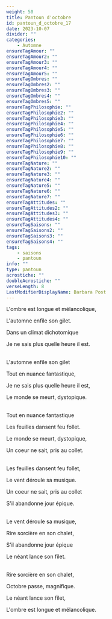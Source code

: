 ```yaml
---
weight: 50
title: Pantoun d'octobre
id: pantoun_d_octobre_17
date: 2023-10-07
divider: ""
categories:
    - Automne
ensureTagAmour: ""
ensureTagAmour2: ""
ensureTagAmour3: ""
ensureTagAmour4: ""
ensureTagAmour5: ""
ensureTagOmbres: ""
ensureTagOmbres2: ""
ensureTagOmbres3: ""
ensureTagOmbres4: ""
ensureTagOmbres5: ""
ensureTagPhilosophie: ""
ensureTagPhilosophie2: ""
ensureTagPhilosophie3: ""
ensureTagPhilosophie4: ""
ensureTagPhilosophie5: ""
ensureTagPhilosophie6: ""
ensureTagPhilosophie7: ""
ensureTagPhilosophie8: ""
ensureTagPhilosophie9: ""
ensureTagPhilosophie10: ""
ensureTagNature: ""
ensureTagNature2: ""
ensureTagNature3: ""
ensureTagNature4: ""
ensureTagNature5: ""
ensureTagNature6: ""
ensureTagNature7: ""
ensureTagAttitudes: ""
ensureTagAttitudes2: ""
ensureTagAttitudes3: ""
ensureTagAttitudes4: ""
ensureTagSaisons: ""
ensureTagSaisons2: ""
ensureTagSaisons3: ""
ensureTagSaisons4: ""
tags:
    - saisons
    - pantoun
info: ""
type: pantoun
acrostiche: ""
doubleAcrostiche: ""
verseLength: 8
LastModifierDisplayName: Barbara Post
---
```

L'ombre est longue et mélancolique,

L'automne enfile son gilet.

Dans un climat dichotomique

Je ne sais plus quelle heure il est.

 \
L'automne enfile son gilet

Tout en nuance fantastique,

Je ne sais plus quelle heure il est,

Le monde se meurt, dystopique.

 \
Tout en nuance fantastique

Les feuilles dansent feu follet.

Le monde se meurt, dystopique,

Un coeur ne sait, pris au collet.

 \
Les feuilles dansent feu follet,

Le vent déroule sa musique.

Un coeur ne sait, pris au collet

S'il abandonne jour épique.

 \
Le vent déroule sa musique,

Rire sorcière en son chalet,

S'il abandonne jour épique

Le néant lance son filet.

 \
Rire sorcière en son chalet,

Octobre passe, magnifique.

Le néant lance son filet,

L'ombre est longue et mélancolique.

